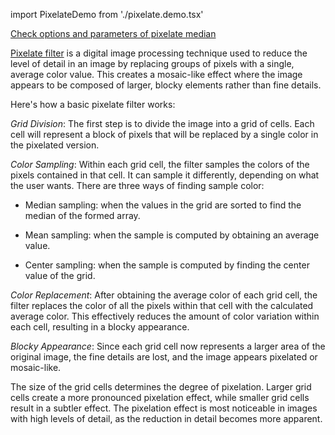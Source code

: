 import PixelateDemo from './pixelate.demo.tsx'

[Check options and parameters of pixelate median](https://image-js.github.io/image-js-typescript/classes/Image.html#pixelate 'github.io link')

[Pixelate filter](https://en.wikipedia.org/wiki/Pixelization 'Wikipedia link on pixelization concept') is a digital image processing technique used to reduce the level of detail in an image by replacing groups of pixels with a single, average color value. This creates a mosaic-like effect where the image appears to be composed of larger, blocky elements rather than fine details.

Here's how a basic pixelate filter works:

_Grid Division_: The first step is to divide the image into a grid of cells. Each cell will represent a block of pixels that will be replaced by a single color in the pixelated version.

_Color Sampling_: Within each grid cell, the filter samples the colors of the pixels contained in that cell. It can sample it differently, depending on what the user wants. There are three ways of finding sample color:

- Median sampling: when the values in the grid are sorted to find the median of the formed array.

- Mean sampling: when the sample is computed by obtaining an average value.

- Center sampling: when the sample is computed by finding the center value of the grid.

_Color Replacement_: After obtaining the average color of each grid cell, the filter replaces the color of all the pixels within that cell with the calculated average color. This effectively reduces the amount of color variation within each cell, resulting in a blocky appearance.

_Blocky Appearance_: Since each grid cell now represents a larger area of the original image, the fine details are lost, and the image appears pixelated or mosaic-like.

The size of the grid cells determines the degree of pixelation. Larger grid cells create a more pronounced pixelation effect, while smaller grid cells result in a subtler effect. The pixelation effect is most noticeable in images with high levels of detail, as the reduction in detail becomes more apparent.

<PixelateDemo />
